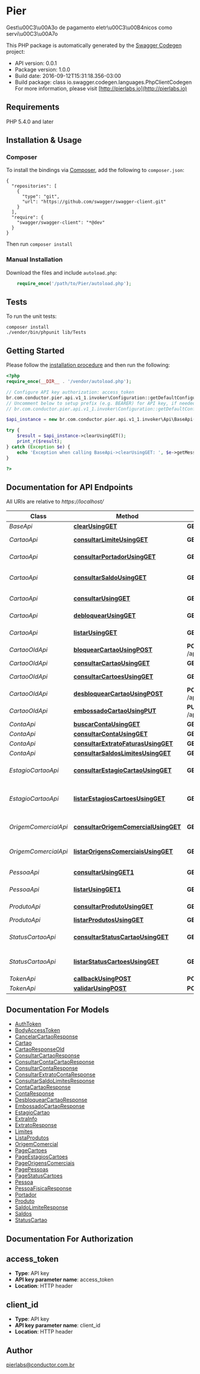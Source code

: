 # Pier
Gest\u00C3\u00A3o de pagamento eletr\u00C3\u00B4nicos como servi\u00C3\u00A7o

This PHP package is automatically generated by the [Swagger Codegen](https://github.com/swagger-api/swagger-codegen) project:

- API version: 0.0.1
- Package version: 1.0.0
- Build date: 2016-09-12T15:31:18.356-03:00
- Build package: class io.swagger.codegen.languages.PhpClientCodegen
For more information, please visit [http://pierlabs.io](http://pierlabs.io)

## Requirements

PHP 5.4.0 and later

## Installation & Usage
### Composer

To install the bindings via [Composer](http://getcomposer.org/), add the following to `composer.json`:

```
{
  "repositories": [
    {
      "type": "git",
      "url": "https://github.com/swagger/swagger-client.git"
    }
  ],
  "require": {
    "swagger/swagger-client": "*@dev"
  }
}
```

Then run `composer install`

### Manual Installation

Download the files and include `autoload.php`:

```php
    require_once('/path/to/Pier/autoload.php');
```

## Tests 

To run the unit tests:

```
composer install
./vendor/bin/phpunit lib/Tests
```

## Getting Started

Please follow the [installation procedure](#installation--usage) and then run the following:

```php
<?php
require_once(__DIR__ . '/vendor/autoload.php');

// Configure API key authorization: access_token
br.com.conductor.pier.api.v1_1.invoker\Configuration::getDefaultConfiguration()->setApiKey('access_token', 'YOUR_API_KEY');
// Uncomment below to setup prefix (e.g. BEARER) for API key, if needed
// br.com.conductor.pier.api.v1_1.invoker\Configuration::getDefaultConfiguration()->setApiKeyPrefix('access_token', 'BEARER');

$api_instance = new br.com.conductor.pier.api.v1_1.invoker\Api\BaseApi();

try {
    $result = $api_instance->clearUsingGET();
    print_r($result);
} catch (Exception $e) {
    echo 'Exception when calling BaseApi->clearUsingGET: ', $e->getMessage(), "\n";
}

?>
```

## Documentation for API Endpoints

All URIs are relative to *https://localhost/*

Class | Method | HTTP request | Description
------------ | ------------- | ------------- | -------------
*BaseApi* | [**clearUsingGET**](docs/BaseApi.md#clearusingget) | **GET** /api/bases/clear | /bases/clear
*CartaoApi* | [**consultarLimiteUsingGET**](docs/CartaoApi.md#consultarlimiteusingget) | **GET** /api/cartoes/{id_cartao}/limites | Apresenta os limites do Portador do Cart\u00C3\u00A3o
*CartaoApi* | [**consultarPortadorUsingGET**](docs/CartaoApi.md#consultarportadorusingget) | **GET** /api/cartoes/{id_cartao}/portadores | Apresenta os dados do Portador do Cart\u00C3\u00A3o 
*CartaoApi* | [**consultarSaldoUsingGET**](docs/CartaoApi.md#consultarsaldousingget) | **GET** /api/cartoes/{id_cartao}/saldos-disponiveis | Apresenta os saldos dispon\u00C3\u00ADveis para o Portador do Cart\u00C3\u00A3o
*CartaoApi* | [**consultarUsingGET**](docs/CartaoApi.md#consultarusingget) | **GET** /api/cartoes/{id_cartao} | Apresenta os dados de um determinado Cart\u00C3\u00A3o
*CartaoApi* | [**debloquearUsingGET**](docs/CartaoApi.md#debloquearusingget) | **GET** /api/cartoes/{id_cartao}/desbloqueio | Realiza o desbloqueio de um determinado Cart\u00C3\u00A3o
*CartaoApi* | [**listarUsingGET**](docs/CartaoApi.md#listarusingget) | **GET** /api/cartoes | Lista os Cart\u00C3\u00B5es gerados pelo Emissor
*CartaoOldApi* | [**bloquearCartaoUsingPOST**](docs/CartaoOldApi.md#bloquearcartaousingpost) | **POST** /api/contas/{idConta}/cartoes/{idCartao}/bloquear | Bloqueia um cart\u00C3\u00A3o
*CartaoOldApi* | [**consultarCartaoUsingGET**](docs/CartaoOldApi.md#consultarcartaousingget) | **GET** /api/contas/{idConta}/cartoes/{idCartao} | Retorna um cart\u00C3\u00A3o
*CartaoOldApi* | [**consultarCartoesUsingGET**](docs/CartaoOldApi.md#consultarcartoesusingget) | **GET** /api/contas/{idConta}/cartoes | Retorna todos os cart\u00C3\u00B5es
*CartaoOldApi* | [**desbloquearCartaoUsingPOST**](docs/CartaoOldApi.md#desbloquearcartaousingpost) | **POST** /api/contas/{idConta}/cartoes/{idCartao}/desbloquear | Desbloqueia um cart\u00C3\u00A3o
*CartaoOldApi* | [**embossadoCartaoUsingPUT**](docs/CartaoOldApi.md#embossadocartaousingput) | **PUT** /api/contas/{idConta}/cartoes/{idCartao}/embossado | Embossado
*ContaApi* | [**buscarContaUsingGET**](docs/ContaApi.md#buscarcontausingget) | **GET** /api/contas/buscar | Buscar contas
*ContaApi* | [**consultarContaUsingGET**](docs/ContaApi.md#consultarcontausingget) | **GET** /api/contas/{idConta} | Retorna uma conta
*ContaApi* | [**consultarExtratoFaturasUsingGET**](docs/ContaApi.md#consultarextratofaturasusingget) | **GET** /api/contas/{idConta}/faturas | Retorna os extratos
*ContaApi* | [**consultarSaldosLimitesUsingGET**](docs/ContaApi.md#consultarsaldoslimitesusingget) | **GET** /api/contas/{idConta}/limites | Retorna o limite
*EstagioCartaoApi* | [**consultarEstagioCartaoUsingGET**](docs/EstagioCartaoApi.md#consultarestagiocartaousingget) | **GET** /api/estagios-cartoes/{id_estagio_cartao} | Apresenta os dados de um determinado Estagio Cart\u00C3\u00A3o 
*EstagioCartaoApi* | [**listarEstagiosCartoesUsingGET**](docs/EstagioCartaoApi.md#listarestagioscartoesusingget) | **GET** /api/estagios-cartoes | Lista as op\u00C3\u00A7\u00C3\u00B5es de Est\u00C3\u00A1gios do Cart\u00C3\u00A3o 
*OrigemComercialApi* | [**consultarOrigemComercialUsingGET**](docs/OrigemComercialApi.md#consultarorigemcomercialusingget) | **GET** /api/origens-comerciais/{id_origem_comercial} | Opera\u00C3\u00A7\u00C3\u00A3o utilizada para consultar uma determinada Origem Comercial 
*OrigemComercialApi* | [**listarOrigensComerciaisUsingGET**](docs/OrigemComercialApi.md#listarorigenscomerciaisusingget) | **GET** /api/origens-comerciais | Opera\u00C3\u00A7\u00C3\u00A3o utilizada para listar Origens Comerciais 
*PessoaApi* | [**consultarUsingGET1**](docs/PessoaApi.md#consultarusingget1) | **GET** /api/pessoas/{id_pessoa} | Apresenta os dados de uma determinada Pessoa.
*PessoaApi* | [**listarUsingGET1**](docs/PessoaApi.md#listarusingget1) | **GET** /api/pessoas | Lista as Pessoas cadastradas no Emissor
*ProdutoApi* | [**consultarProdutoUsingGET**](docs/ProdutoApi.md#consultarprodutousingget) | **GET** /api/produtos/{id_produto} | Apresenta os dados de um determinado Produto.
*ProdutoApi* | [**listarProdutosUsingGET**](docs/ProdutoApi.md#listarprodutosusingget) | **GET** /api/produtos | Lista os Produtos do Emissor
*StatusCartaoApi* | [**consultarStatusCartaoUsingGET**](docs/StatusCartaoApi.md#consultarstatuscartaousingget) | **GET** /api/status-cartoes/{id_status_cartao} | Apresenta os dados de um determinado Status Cart\u00C3\u00A3o 
*StatusCartaoApi* | [**listarStatusCartoesUsingGET**](docs/StatusCartaoApi.md#listarstatuscartoesusingget) | **GET** /api/status-cartoes | Lista as op\u00C3\u00A7\u00C3\u00B5es de Status do Cart\u00C3\u00A3o 
*TokenApi* | [**callbackUsingPOST**](docs/TokenApi.md#callbackusingpost) | **POST** /api/tokens/callback | /tokens/callback
*TokenApi* | [**validarUsingPOST**](docs/TokenApi.md#validarusingpost) | **POST** /api/tokens/validar | /tokens/validar


## Documentation For Models

 - [AuthToken](docs/AuthToken.md)
 - [BodyAccessToken](docs/BodyAccessToken.md)
 - [CancelarCartaoResponse](docs/CancelarCartaoResponse.md)
 - [Cartao](docs/Cartao.md)
 - [CartaoResponseOld](docs/CartaoResponseOld.md)
 - [ConsultarCartaoResponse](docs/ConsultarCartaoResponse.md)
 - [ConsultarContaCartaoResponse](docs/ConsultarContaCartaoResponse.md)
 - [ConsultarContaResponse](docs/ConsultarContaResponse.md)
 - [ConsultarExtratoContaResponse](docs/ConsultarExtratoContaResponse.md)
 - [ConsultarSaldoLimitesResponse](docs/ConsultarSaldoLimitesResponse.md)
 - [ContaCartaoResponse](docs/ContaCartaoResponse.md)
 - [ContaResponse](docs/ContaResponse.md)
 - [DesbloquearCartaoResponse](docs/DesbloquearCartaoResponse.md)
 - [EmbossadoCartaoResponse](docs/EmbossadoCartaoResponse.md)
 - [EstagioCartao](docs/EstagioCartao.md)
 - [ExtraInfo](docs/ExtraInfo.md)
 - [ExtratoResponse](docs/ExtratoResponse.md)
 - [Limites](docs/Limites.md)
 - [ListaProdutos](docs/ListaProdutos.md)
 - [OrigemComercial](docs/OrigemComercial.md)
 - [PageCartoes](docs/PageCartoes.md)
 - [PageEstagiosCartoes](docs/PageEstagiosCartoes.md)
 - [PageOrigensComerciais](docs/PageOrigensComerciais.md)
 - [PagePessoas](docs/PagePessoas.md)
 - [PageStatusCartoes](docs/PageStatusCartoes.md)
 - [Pessoa](docs/Pessoa.md)
 - [PessoaFisicaResponse](docs/PessoaFisicaResponse.md)
 - [Portador](docs/Portador.md)
 - [Produto](docs/Produto.md)
 - [SaldoLimiteResponse](docs/SaldoLimiteResponse.md)
 - [Saldos](docs/Saldos.md)
 - [StatusCartao](docs/StatusCartao.md)


## Documentation For Authorization


## access_token

- **Type**: API key 
- **API key parameter name**: access_token
- **Location**: HTTP header

## client_id

- **Type**: API key 
- **API key parameter name**: client_id
- **Location**: HTTP header


## Author

pierlabs@conductor.com.br



